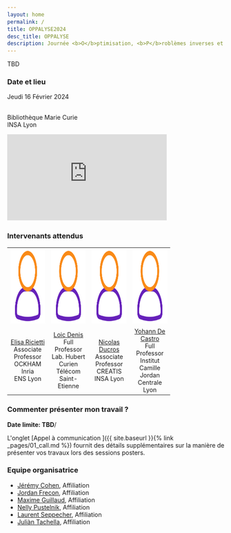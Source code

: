```yaml
---
layout: home
permalink: /
title: OPPALYSE2024
desc_title: OPPALYSE
description: Journée <b>O</b>ptimisation, <b>P</b>roblèmes inverses et <b>Pa</b>rcimonie <b>Ly</b>on <b>S</b>aint-<b>E</b>tienne
---
```


TBD

### Date et lieu

<div class="one-third" style="magin-top:5%">

Jeudi 16 Février 2024<br><br>

Bibliothèque Marie Curie<br>INSA Lyon
</div><div class="two-third">
<div class="google-map">
<iframe src="https://www.google.com/maps/embed?pb=!1m18!1m12!1m3!1d2782.441153170931!2d4.8738300762914095!3d45.78238897108092!2m3!1f0!2f0!3f0!3m2!1i1024!2i768!4f13.1!3m3!1m2!1s0x47f4c01fc39536dd%3A0x8d2619eada764a4d!2sBiblioth%C3%A8que%20Marie%20Curie%20de%20l&#39;INSA%20Lyon!5e0!3m2!1sfr!2sfr!4v1697699834064!5m2!1sfr!2sfr" width="370" height="200" frameborder="0" style="border:0;" allowfullscreen="" aria-hidden="false" tabindex="0"></iframe>
</div>
</div>




### Intervenants attendus

<table style="width:75%">
  <tr>
    <td style="text-align:center"><img src="assets/img/user.png" height="175"></td>
    <td style="text-align:center"><img src="assets/img/user.png" height="175"></td>
    <td style="text-align:center"><img src="assets/img/user.png" height="175"></td>
    <td style="text-align:center"><img src="assets/img/user.png" height="175"></td>
  </tr>
  <tr>
    <td style="text-align:center"><a href="https://perso.ens-lyon.fr/elisa.riccietti/">Elisa Ricietti</a> <br> Associate Professor<br>OCKHAM Inria<br>ENS Lyon</td>
    <td style="text-align:center"><a href="https://perso.univ-st-etienne.fr/deniloic/">Loic Denis</a> <br>Full Professor<br>Lab. Hubert Curien<br>Télécom Saint-Etienne</td>
    <td style="text-align:center"><a href="https://www.creatis.insa-lyon.fr/~ducros/WebPage/index.html">Nicolas Ducros</a> <br> Associate Professor<br>CREATIS<br>INSA Lyon</td>
    <td style="text-align:center"><a href="https://ydecastro.github.io/">Yohann De Castro</a> <br>Full Professor<br>Institut Camille Jordan<br>Centrale Lyon</td>
  </tr>
</table>


### Commenter présenter mon travail ?

**Date limite: TBD**/

L'onglet [Appel à communication ]({{ site.baseurl }}{% link _pages/01_call.md %}) fournit des détails supplémentaires sur la manière de présenter vos travaux lors des sessions posters.

<h3>Equipe organisatrice</h3>

<ul>
  <li><a href="#">Jérémy Cohen</a>, Affiliation</li>
  <li><a href="#">Jordan Frecon</a>, Affiliation</li>
  <li><a href="#">Maxime Guillaud</a>, Affiliation</li>
  <li><a href="#">Nelly Pustelnik</a>, Affiliation</li>
  <li><a href="#">Laurent Seppecher</a>, Affiliation</li>
  <li><a href="#">Juliàn Tachella</a>, Affiliation</li>
</ul>


